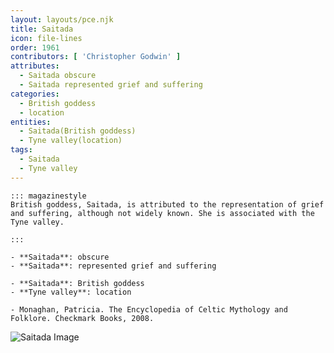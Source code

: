 ```yaml
---
layout: layouts/pce.njk
title: Saitada
icon: file-lines
order: 1961
contributors: [ 'Christopher Godwin' ]
attributes:
  - Saitada obscure
  - Saitada represented grief and suffering
categories:
  - British goddess
  - location
entities:
  - Saitada(British goddess)
  - Tyne valley(location)
tags:
  - Saitada
  - Tyne valley
---
```

``` tab [group1:Info]
::: magazinestyle
British goddess, Saitada, is attributed to the representation of grief and suffering, although not widely known. She is associated with the Tyne valley.

:::
```
``` tab [group1:Attributes]
- **Saitada**: obscure
- **Saitada**: represented grief and suffering
```
``` tab [group1:Entities]
- **Saitada**: British goddess
- **Tyne valley**: location
```
``` tab [group1:Sources]
- Monaghan, Patricia. The Encyclopedia of Celtic Mythology and Folklore. Checkmark Books, 2008.
```
![Saitada Image]([None])
